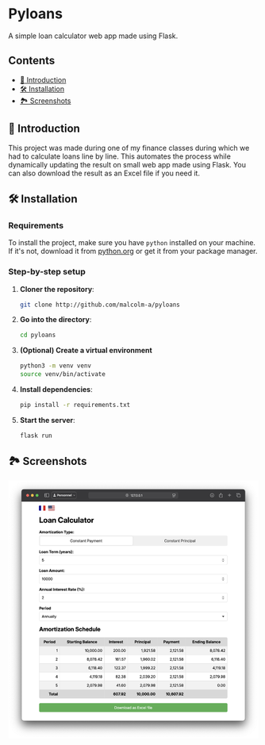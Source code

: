 # Pyloans

A simple loan calculator web app made using Flask.

## Contents

* [🚀 Introduction](#-introduction)
* [🛠️ Installation](#-installation)
* [🏞️ Screenshots](#️-screenshots)


## 🚀 Introduction

This project was made during one of my finance classes during which we had to calculate loans line by line. This automates the process while dynamically updating the result on small web app made using Flask. You can also download the result as an Excel file if you need it.


## 🛠️ Installation

### Requirements

To install the project, make sure you have `python` installed on your machine. If it's not, download it from [python.org](https://www.python.org) or get it from your package manager.

### Step-by-step setup

1. **Cloner the repository**:
    ```sh
    git clone http://github.com/malcolm-a/pyloans
    ```
2. **Go into the directory**:
    ```sh
    cd pyloans
    ```

3. **(Optional) Create a virtual environment**
    ```sh
    python3 -m venv venv
    source venv/bin/activate
    ```
4. **Install dependencies**:
    ```sh
    pip install -r requirements.txt
    ```
5. **Start the server**:
    ```sh
    flask run
    ```

## 🏞️ Screenshots

![The app's interface](screenshots/app.png)